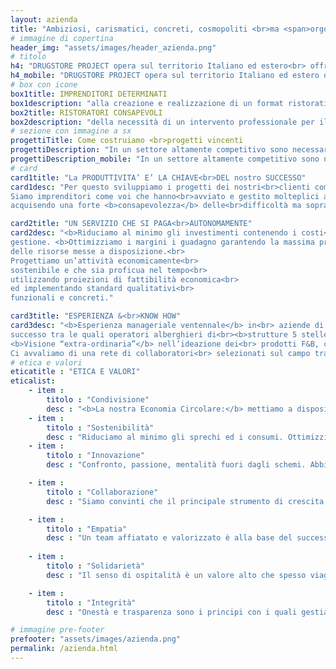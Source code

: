 ```yaml
---
layout: azienda
title: "Ambiziosi, carismatici, concreti, cosmopoliti <br>ma <span>orgogliosamente made in Italy.</span>"
# immagine di copertina
header_img: "assets/images/header_azienda.png"
# titolo
h4: "DRUGSTORE PROJECT opera sul territorio Italiano ed estero<br> offrendo molteplici tipologie di servizi per start-up,<br> restyling e affiancamento di attività ristorative. <br><br> Realizza progetti su misura dando vita a format vincenti ed unici nel loro genere<br> tramite analisi di mercato ed economiche,<br> l'ideazione e lo sviluppo del concept, la formazione del personale,<br> la progettazione architettonica e la strategia comunicativa.<br><br> Con oltre 15 anni di esperienza nel mondo dell’hospitality di eccellenza italiana ed<br>internazionale, il team di Drugstore Project si propone come il miglior strumento a<br>disposizione di:"
h4_mobile: "DRUGSTORE PROJECT opera sul territorio Italiano ed estero offrendo molteplici tipologie di servizi per start-up, restyling e affiancamento di attività ristorative. <br><br> Realizza progetti su misura dando vita a format vincenti ed unici nel loro genere tramite analisi di mercato ed economiche,l'ideazione e lo sviluppo del concept, la formazione del personale, la progettazione architettonica e la strategia comunicativa.<br><br> Con oltre 15 anni di esperienza nel mondo dell’hospitality di eccellenza italiana ed internazionale, il team di Drugstore Project si propone come il miglior strumento a disposizione di:"
# box con icone
box1title: IMPRENDITORI DETERMINATI
box1description: "alla creazione e realizzazione di un format ristorativo<br> redditizio per l'avviamento di ristoranti, cocktail & wine bar, <br> spazi commerciali retail o franchising."
box2title: RISTORATORI CONSAPEVOLI
box2description: "della necessità di un intervento professionale per il<br> restyling e la gestione della propria attività già esistente,<br> in un mercato esigente ed in continua evoluzione."
# sezione con immagine a sx
progettiTitle: Come costruiamo <br>progetti vincenti
progettiDescription: "In un settore altamente competitivo sono necessarie <b>formule consolidate</b> per rendere un<br> business redditizio. Drugstore Project abbina l'applicazione di metodologie aziendali strategiche<br> ad eccellenti competenze tecniche F&B con un approccio creativo e moderno che la<br> contraddistingue.<br>Il primo ed essenziale passo è un <b>approfondita indagine di mercato</b>, del territorio e dei suoi trend,<br> utile a gettare basi concrete per sviluppare una strategia di successo. Grazie ad un'attenta analisi<br> dei dati costruiamo assieme al cliente il format ideale in rapporto alla location e alla domanda del<br>mercato."
progettiDescription_mobile: "In un settore altamente competitivo sono necessarie <b>formule consolidate</b> per rendere un business redditizio. Drugstore Project abbina l'applicazione di metodologie aziendali strategiche ad eccellenti competenze tecniche F&B con un approccio creativo e moderno che la contraddistingue. Il primo ed essenziale passo è un <b>approfondita indagine di mercato</b>, <br>del territorio e dei suoi trend, utile a gettare basi concrete per sviluppare una strategia di successo. Grazie ad un'attenta analisi dei dati costruiamo assieme al cliente il format ideale in rapporto alla location e alla domanda del<br>mercato."
# card
card1title: "La PRODUTTIVITA’ E’ LA CHIAVE<br>DEL nostro SUCCESSO"
card1desc: "Per questo sviluppiamo i progetti dei nostri<br>clienti come <b>fossero le nostre attività!</b><br>
Siamo imprenditori come voi che hanno<br>avviato e gestito molteplici attività<br>commerciali,<br>
acquisendo una forte <b>consapevolezza</b> delle<br>difficoltà ma soprattutto delle <b>opportunità</b><br>del settore."

card2title: "UN SERVIZIO CHE SI PAGA<br>AUTONOMAMENTE"
card2desc: "<b>Riduciamo al minimo gli investimenti contenendo i costi</b> di avviamento e quelli di<br>
gestione. <b>Ottimizziamo i margini i guadagno garantendo la massima produttività</b><br>
delle risorse messe a disposizione.<br>
Progettiamo un’attività economicamente<br>
sostenibile e che sia proficua nel tempo<br>
utilizzando proiezioni di fattibilità economica<br>
ed implementando standard qualitativi<br>
funzionali e concreti."

card3title: "ESPERIENZA &<br>KNOW HOW"
card3desc: "<b>Esperienza manageriale ventennale</b> in<br> aziende di comprovato<br>
successo tra le quali operatori alberghieri di<br><b>strutture 5 stelle lusso.</b><br>
<b>Visione “extra-ordinaria”</b> nell’ideazione dei<br> prodotti F&B, così come nello sviluppo di tutti<br> i servizi correlati. Il nostro obiettivo primario<br> è quello di offrire esperienze uniche e<br> memorabili, grazie soprattutto ad una cura<br> scrupolosa del <b>customer service,<br>l’arma vincente!</b><br>
Ci avvaliamo di una rete di collaboratori<br> selezionati sul campo tra i migliori<br> professionisti del proprio settore e di stretti<br> rapporti commerciali con aziende affermate<br> nostre partner."
# etica e valori
eticatitle : "ETICA E VALORI"
eticalist: 
    - item :
        titolo : "Condivisione"
        desc : "<b>La nostra Economia Circolare:</b> mettiamo a disposizione dei nostri clienti<br> e collaboratori tutti i nostri contatti e risorse commerciali così da animare il mercato e poter<br> garantire competitività ed un bacino d’utenza esponenzialmente più ampio."
    - item :
        titolo : "Sostenibilità"
        desc : "Riduciamo al minimo gli sprechi ed i consumi. Ottimizziamo i proventi e gli<br> investimenti con un occhio di riguardo costante al rispetto per l’ambiente."
    - item :
        titolo : "Innovazione"
        desc : "Confronto, passione, mentalità fuori dagli schemi. Abbiamo voglia di<br> crescere, di spingerci oltre i limiti così da anticipare i trend ed essere sempre al passo con i tempi."

    - item :
        titolo : "Collaborazione"
        desc : "Siamo convinti che il principale strumento di crescita sia la coesione nel<br> lavoro di gruppo. Per questo ci avvaliamo di partners altamente qualificati."

    - item :
        titolo : "Empatia"
        desc : "Un team affiatato e valorizzato è alla base del successo delle migliori aziende.<br> Questo è un principio fondante del nostro modo di lavorare, indispensabile per la<br> costruzione di uno staff produttivo e allineato agli ideali che il brand rappresenta."
        
    - item :
        titolo : "Solidarietà"
        desc : "Il senso di ospitalità è un valore alto che spesso viaggia assieme a temi<br> sociali ed umanitari. Drugstore Project, sensibile a tali questioni, offre il proprio supporto<br> prodigandosi con iniziative solidali volte al sostegno della comunità."

    - item :
        titolo : "Integrità"
        desc : "Onestà e trasparenza sono i principi con i quali gestiamo i rapporti con i nostri<br> clienti, i fornitori e con le aziende nostre partner."

# immagine pre-footer
prefooter: "assets/images/azienda.png"
permalink: /azienda.html
---
```



